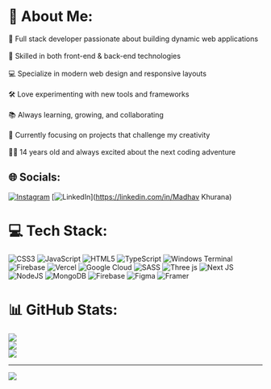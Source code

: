 # 💫 About Me:
🚀 Full stack developer passionate about building dynamic web applications<br><br>🎨 Skilled in both front-end & back-end technologies<br><br>💻 Specialize in modern web design and responsive layouts<br><br>🛠️ Love experimenting with new tools and frameworks<br><br>📚 Always learning, growing, and collaborating<br><br>🌟 Currently focusing on projects that challenge my creativity<br><br>🧑‍💻 14 years old and always excited about the next coding adventure


## 🌐 Socials:
[![Instagram](https://img.shields.io/badge/Instagram-%23E4405F.svg?logo=Instagram&logoColor=white)](https://instagram.com/madhav_5912) [![LinkedIn](https://img.shields.io/badge/LinkedIn-%230077B5.svg?logo=linkedin&logoColor=white)](https://linkedin.com/in/Madhav Khurana) 

# 💻 Tech Stack:
![CSS3](https://img.shields.io/badge/css3-%231572B6.svg?style=for-the-badge&logo=css3&logoColor=white) ![JavaScript](https://img.shields.io/badge/javascript-%23323330.svg?style=for-the-badge&logo=javascript&logoColor=%23F7DF1E) ![HTML5](https://img.shields.io/badge/html5-%23E34F26.svg?style=for-the-badge&logo=html5&logoColor=white) ![TypeScript](https://img.shields.io/badge/typescript-%23007ACC.svg?style=for-the-badge&logo=typescript&logoColor=white) ![Windows Terminal](https://img.shields.io/badge/Windows%20Terminal-%234D4D4D.svg?style=for-the-badge&logo=windows-terminal&logoColor=white) ![Firebase](https://img.shields.io/badge/firebase-%23039BE5.svg?style=for-the-badge&logo=firebase) ![Vercel](https://img.shields.io/badge/vercel-%23000000.svg?style=for-the-badge&logo=vercel&logoColor=white) ![Google Cloud](https://img.shields.io/badge/GoogleCloud-%234285F4.svg?style=for-the-badge&logo=google-cloud&logoColor=white) ![SASS](https://img.shields.io/badge/SASS-hotpink.svg?style=for-the-badge&logo=SASS&logoColor=white) ![Three js](https://img.shields.io/badge/threejs-black?style=for-the-badge&logo=three.js&logoColor=white) ![Next JS](https://img.shields.io/badge/Next-black?style=for-the-badge&logo=next.js&logoColor=white) ![NodeJS](https://img.shields.io/badge/node.js-6DA55F?style=for-the-badge&logo=node.js&logoColor=white) ![MongoDB](https://img.shields.io/badge/MongoDB-%234ea94b.svg?style=for-the-badge&logo=mongodb&logoColor=white) ![Firebase](https://img.shields.io/badge/firebase-a08021?style=for-the-badge&logo=firebase&logoColor=ffcd34) ![Figma](https://img.shields.io/badge/figma-%23F24E1E.svg?style=for-the-badge&logo=figma&logoColor=white) ![Framer](https://img.shields.io/badge/Framer-black?style=for-the-badge&logo=framer&logoColor=blue)
# 📊 GitHub Stats:
![](https://github-readme-stats.vercel.app/api?username=madhahubby&theme=dark&hide_border=false&include_all_commits=false&count_private=false)<br/>
![](https://nirzak-streak-stats.vercel.app/?user=madhahubby&theme=dark&hide_border=false)<br/>
![](https://github-readme-stats.vercel.app/api/top-langs/?username=madhahubby&theme=dark&hide_border=false&include_all_commits=false&count_private=false&layout=compact)

---
[![](https://visitcount.itsvg.in/api?id=madhahubby&icon=0&color=0)](https://visitcount.itsvg.in)

<!-- Proudly created with GPRM ( https://gprm.itsvg.in ) -->
